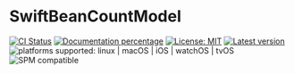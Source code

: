 # SwiftBeanCountModel

[![CI Status](https://github.com/Nef10/SwiftBeanCountModel/workflows/CI/badge.svg?event=push)](https://github.com/Nef10/SwiftBeanCountModel/actions?query=workflow%3A%22CI%22) [![Documentation percentage](https://nef10.github.io/SwiftBeanCountModel/badge.svg)](https://nef10.github.io/SwiftBeanCountModel/) [![License: MIT](https://img.shields.io/github/license/Nef10/SwiftBeanCountModel)](https://github.com/Nef10/SwiftBeanCountModel/blob/master/LICENSE) [![Latest version](https://img.shields.io/github/v/release/Nef10/SwiftBeanCountModel?label=SemVer&sort=semver)](https://github.com/Nef10/SwiftBeanCountModel/releases) ![platforms supported: linux | macOS | iOS | watchOS | tvOS](https://img.shields.io/badge/platform-linux%20%7C%20macOS%20%7C%20iOS%20%7C%20watchOS%20%7C%20tvOS-blue) ![SPM compatible](https://img.shields.io/badge/SPM-compatible-blue)

